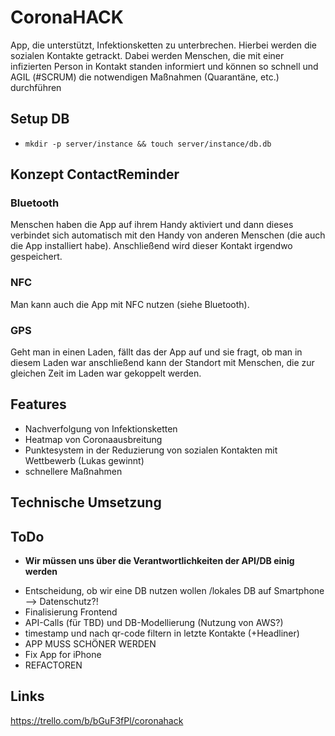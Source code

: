# CoronaHACK
App, die unterstützt, Infektionsketten zu unterbrechen. Hierbei werden die sozialen Kontakte getrackt. Dabei werden Menschen, die mit einer infizierten Person in Kontakt standen informiert und können so schnell und AGIL (#SCRUM) die notwendigen Maßnahmen (Quarantäne, etc.) durchführen

## Setup DB

* `mkdir -p server/instance && touch server/instance/db.db`

## Konzept ContactReminder

### Bluetooth

Menschen haben die App auf ihrem Handy aktiviert und dann dieses verbindet sich automatisch mit den Handy von anderen Menschen (die auch die App installiert habe). Anschließend wird dieser Kontakt irgendwo gespeichert.

### NFC

Man kann auch die App mit NFC nutzen (siehe Bluetooth).

### GPS

Geht man in einen Laden, fällt das der App auf und sie fragt, ob man in diesem Laden war anschließend kann der Standort mit Menschen, die zur gleichen Zeit im Laden war gekoppelt werden.

## Features

* Nachverfolgung von Infektionsketten
* Heatmap von Coronaausbreitung
* Punktesystem in der Reduzierung von sozialen Kontakten mit Wettbewerb (Lukas gewinnt)
* schnellere Maßnahmen

## Technische Umsetzung



## ToDo
+  **Wir müssen uns über die Verantwortlichkeiten der API/DB einig werden**

* Entscheidung, ob wir eine DB nutzen wollen /lokales DB auf Smartphone --> Datenschutz?!
* Finalisierung Frontend
* API-Calls (für TBD)  und DB-Modellierung (Nutzung von AWS?)
* timestamp und nach qr-code filtern in letzte Kontakte (+Headliner)
* APP MUSS SCHÖNER WERDEN
* Fix App for iPhone
* REFACTOREN

## Links

https://trello.com/b/bGuF3fPl/coronahack
